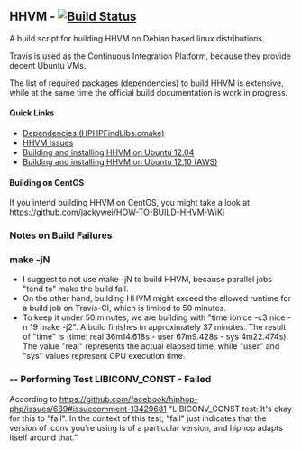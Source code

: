 HHVM - [![Build Status](https://travis-ci.org/jakoch/php-hhvm.png?branch=master)](https://travis-ci.org/jakoch/php-hhvm)
----

A build script for building HHVM on Debian based linux distributions.

Travis is used as the Continuous Integration Platform, because they provide decent Ubuntu VMs.

The list of required packages (dependencies) to build HHVM is extensive, while at the same time the official build documentation is work in progress.

#### Quick Links

- [Dependencies (HPHPFindLibs.cmake)](https://github.com/facebook/hiphop-php/blob/master/CMake/HPHPFindLibs.cmake)
- [HHVM Issues](https://github.com/facebook/hiphop-php/issues)
- [Building and installing HHVM on Ubuntu 12.04](https://github.com/facebook/hiphop-php/wiki/Building-and-installing-HHVM-on-Ubuntu-12.04)
- [Building and installing HHVM on Ubuntu 12.10 (AWS)](https://github.com/facebook/hiphop-php/wiki/Building-and-installing-HHVM-on-Ubuntu-12.10-%28tested-on-AWS%29)

#### Building on CentOS

If you intend building HHVM on CentOS, you might take a look at https://github.com/jackywei/HOW-TO-BUILD-HHVM-WiKi

### Notes on Build Failures

### make -jN
- I suggest to not use make -jN to build HHVM, because parallel jobs "tend to" make the build fail.
- On the other hand, building HHVM might exceed the allowed runtime for a build job on Travis-CI, which is limited to 50 minutes.
- To keep it under 50 minutes, we are building with "time ionice -c3 nice -n 19 make -j2". 
A build finishes in approximately 37 minutes.
The result of "time" is  (time: real 36m14.618s - user	67m9.428s - sys	4m22.474s).
The value "real" represents the actual elapsed time, while "user" and "sys" values represent CPU execution time.

### -- Performing Test LIBICONV_CONST - Failed
 
According to https://github.com/facebook/hiphop-php/issues/689#issuecomment-13429681
"LIBICONV_CONST test: It's okay for this to "fail". In the context of this test, 
"fail" just indicates that the version of iconv you're using is of a particular version, 
and hiphop adapts itself around that."

